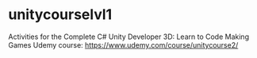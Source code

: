# unitycourselvl1
Activities for the Complete C# Unity Developer 3D: Learn to Code Making Games Udemy course: https://www.udemy.com/course/unitycourse2/
